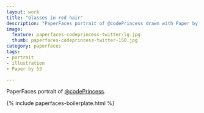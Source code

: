 ```yaml
---
layout: work
title: "Glasses in red hair"
description: "PaperFaces portrait of @codePrincess drawn with Paper by 53 on an iPad."
image: 
  feature: paperfaces-codeprincess-twitter-lg.jpg
  thumb: paperfaces-codeprincess-twitter-150.jpg
category: paperfaces
tags: 
- portrait
- illustration
- Paper by 53

---
```


PaperFaces portrait of [@codePrincess](http://twitter.com/codePrincess).

{% include paperfaces-boilerplate.html %}